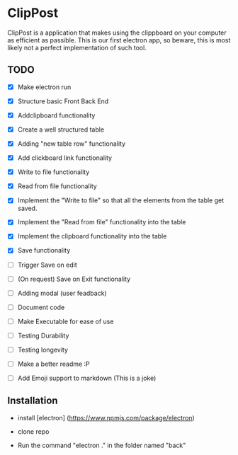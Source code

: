 # ClipPost
ClipPost is a application that makes using the clippboard on your computer as efficient as passible.
This is our first electron app, so beware, this is most likely not a perfect implementation of such tool.

## TODO
- [X] Make electron run
- [X] Structure basic Front Back End
- [X] Addclipboard functionality
- [X] Create a well structured table
- [X] Adding "new table row" functionality
- [X] Add clickboard link functionality
- [X] Write to file functionality
- [X] Read from file functionality
- [X] Implement the "Write to file" so that all the elements from the table get saved.
- [X] Implement the "Read from file" functionality into the table
- [X] Implement the clipboard functionality into the table
- [X] Save functionality
- [ ] Trigger Save on edit
- [ ] (On request) Save on Exit functionality
- [ ] Adding modal (user feadback)
- [ ] Document code
- [ ] Make Executable for ease of use
- [ ] Testing Durability  
- [ ] Testing longevity 
- [ ] Make a better readme :P
- [ ] Add Emoji support to markdown (This is a joke)




## Installation

- install [electron] (https://www.npmjs.com/package/electron)

- clone repo

- Run the command "electron ." in the folder named "back"

